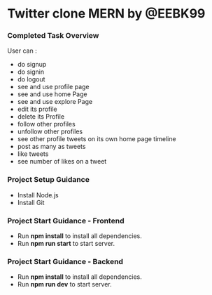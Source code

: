 # Twitter clone MERN by @EEBK99

### Completed Task Overview

User can :

- do signup
- do signin
- do logout
- see and use profile page
- see and use home Page
- see and use explore Page
- edit its profile
- delete its Profile
- follow other profiles
- unfollow other profiles
- see other profile tweets on its own home page timeline
- post as many as tweets
- like tweets
- see number of likes on a tweet

### Project Setup Guidance

- Install Node.js
- Install Git

### Project Start Guidance - Frontend

- Run **npm install** to install all dependencies.
- Run **npm run start** to start server.

### Project Start Guidance - Backend

- Run **npm install** to install all dependencies.
- Run **npm run dev** to start server.
